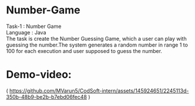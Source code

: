 # Number-Game
Task-1 : Number Game<br>
Language : Java<br>
The task is create the Number Guessing Game, which a user can play with guessing the number.The system generates a random number in range 1 to 100 for each execution and user supposed to guess the number.

# Demo-video:
( https://github.com/MVarun5/CodSoft-intern/assets/145924651/2245113d-350b-48b9-be2b-b7ebd06fec48 )

